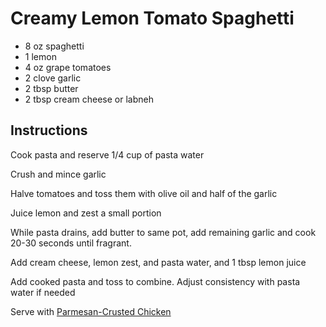 # Creamy Lemon Tomato Spaghetti

- 8 oz spaghetti
- 1 lemon
- 4 oz grape tomatoes
- 2 clove garlic
- 2 tbsp butter
- 2 tbsp cream cheese or labneh

## Instructions

Cook pasta and reserve 1/4 cup of pasta water

Crush and mince garlic

Halve tomatoes and toss them with olive oil and half of the garlic

Juice lemon and zest a small portion

While pasta drains, add butter to same pot, add remaining garlic and cook 20-30 seconds until fragrant.

Add cream cheese, lemon zest, and pasta water, and 1 tbsp lemon juice

Add cooked pasta and toss to combine.  Adjust consistency with pasta water if needed

Serve with [Parmesan-Crusted Chicken](./Chicken,%20Parmesan-Crusted.md)
